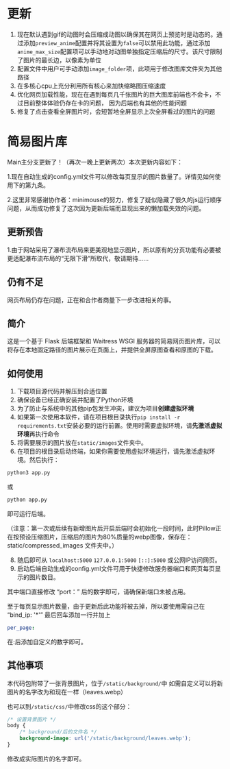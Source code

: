 # 更新

1. 现在默认遇到gif的动图时会压缩成动图以确保其在网页上预览时是动态的。通过添加`preview_anime`配置并将其设置为`false`可以禁用此功能，通过添加`anime_max_size`配置项可以手动地对动图单独指定压缩后的尺寸。该尺寸限制了图片的最长边，以像素为单位
2. 配置文件中用户可手动添加`image_folder`项，此项用于修改图库文件夹为其他路径
3. 在多核心cpu上充分利用所有核心来加快缩略图压缩速度
4. 优化网页加载性能，现在在遇到每页几千张图片的巨大图库前端也不会卡，不过目前整体体验仍存在卡的问题， 因为后端也有其他的性能问题
5. 修复了点击查看全屏图片时，会短暂地全屏显示上次全屏看过的图片的问题

# 简易图片库

Main主分支更新了！（再次一晚上更新两次）本次更新内容如下：

1.现在自动生成的config.yml文件可以修改每页显示的图片数量了。详情见如何使用下的第九条。

2.这里非常感谢协作者：minimouse的努力，修复了疑似隐藏了很久的js运行顺序问题，从而成功修复了这次因为更新后端而显现出来的懒加载失效的问题。

## 更新预告

1.由于网站采用了瀑布流布局来更美观地显示图片，所以原有的分页功能有必要被更适配瀑布流布局的“无限下滑”所取代，敬请期待……

## 仍有不足

网页布局仍存在问题，正在和合作者商量下一步改进相关的事。

## 简介

这是一个基于 Flask 后端框架和 Waitress WSGI 服务器的简易网页图片库，可以将存在本地固定路径的图片展示在页面上，并提供全屏原图查看和原图的下载。

## 如何使用

1. 下载项目源代码并解压到合适位置
2. 确保设备已经正确安装并配置了Python环境
3. 为了防止与系统中的其他pip包发生冲突，建议为项目**创建虚拟环境**
4. 如果第一次使用本软件，请在项目根目录执行`pip install -r requirements.txt`安装必要的运行前置。使用时需要虚拟环境，请**先激活虚拟环境**再执行命令
6. 将需要展示的图片放在`static/images`文件夹中。
7. 在项目的根目录启动终端，如果你需要使用虚拟环境运行，请先激活虚拟环境。然后执行：
```sh
python3 app.py
```
或
```sh
python app.py
```

即可运行后端。

（注意：第一次或后续有新增图片后开启后端时会初始化一段时间，此时Pillow正在按预设压缩图片，压缩后的图片为80%质量的webp图像，保存在：  static/compressed_images 文件夹中。）

8. 随后即可从 `localhost:5000` `127.0.0.1:5000` `[::]:5000` 或公网IP访问网页。
9. 启动后端自动生成的config.yml文件可用于快捷修改服务器端口和网页每页显示的图片数目。

其中端口直接修改  “port：”  后的数字即可，请确保新端口未被占用。

至于每页显示图片数量，由于更新后此功能将被去掉，所以要使用需自己在  “bind_ip: '*'”
  最后回车添加一行并加上
  ```yml
  per_page: 
```
在:后添加自定义的数字即可。

## 其他事项

本代码包附带了一张背景图片，位于`/static/background/`中
如需自定义可以将新图片的名字改为和现在一样（leaves.webp）

也可以到`/static/css/`中修改css的这个部分：

```css
/* 设置背景图片 */
body {
    /* background/后的文件名 */
    background-image: url('/static/background/leaves.webp');
}
```

修改成实际图片的名字即可。
